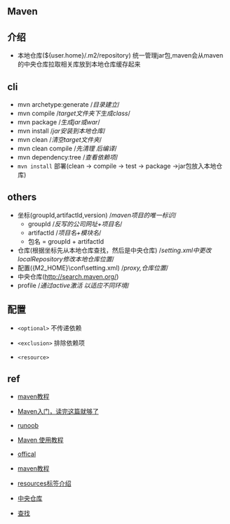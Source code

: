 ## Maven

## 介绍

+ 本地仓库(${user.home}/.m2/repository) 统一管理jar包,maven会从maven的中央仓库拉取相关库放到本地仓库缓存起来

## cli

+ mvn archetype:generate /*目录建立*/
+ mvn compile /*target文件夹下生成class*/
+ mvn package /*生成jar或war*/
+ mvn install /*jar安装到本地仓库*/
+ mvn clean /*清空target文件夹*/
+ mvn clean compile /*先清理 后编译*/
+ mvn dependency:tree /*查看依赖项*/
+ `mvn install` 部署(clean -> compile -> test -> package ->jar包放入本地仓库)



## others

+ 坐标(groupId,artifactId,version)   /*maven项目的唯一标识*/
    - groupId /*反写的公司网址+项目名*/
    - artifactId /*项目名+模块名*/
    - 包名 = groupId + artifactId
+ 仓库(根据坐标先从本地仓库查找，然后是中央仓库) /*setting.xml中更改localRepository修改本地仓库位置*/
+ 配置({M2_HOME}\conf\setting.xml) /*proxy,仓库位置*/
+ 中央仓库(http://search.maven.org/)
+ profile /*通过active激活 以适应不同环境*/


## 配置

+ `<optional>` 不传递依赖

+ `<exclusion>` 排除依赖项

+ `<resource>`

## ref

+ [maven教程](http://www.yiibai.com/maven/)

+ [Maven入门，读完这篇就够了](https://www.jianshu.com/p/41d07cf95482)
+ [runoob](http://www.runoob.com/maven/maven-tutorial.html)
+ [Maven 使用教程](https://www.jianshu.com/p/1eff16f60297)
+ [offical](http://maven.apache.org/run.html)
+ [maven教程](http://www.cnblogs.com/xdp-gacl/category/544719.html)
+ [resources标签介绍](https://my.oschina.net/anxiaole/blog/1613348)

+ [中央仓库](http://search.maven.org/)
+ [查找](https://mvnrepository.com/)